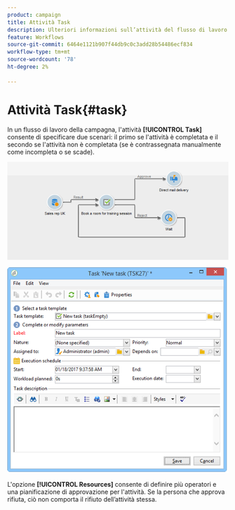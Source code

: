 ```yaml
---
product: campaign
title: Attività Task
description: Ulteriori informazioni sull’attività del flusso di lavoro Attività
feature: Workflows
source-git-commit: 6464e1121b907f44db9c0c3add28b54486ecf834
workflow-type: tm+mt
source-wordcount: '78'
ht-degree: 2%

---
```


# Attività Task{#task}

In un flusso di lavoro della campagna, l&#39;attività **[!UICONTROL Task]** consente di specificare due scenari: il primo se l&#39;attività è completata e il secondo se l&#39;attività non è completata (se è contrassegnata manualmente come incompleta o se scade).

![](assets/mrm_task_in_workflow.png)



![](assets/wkf_task_activity.png)

L&#39;opzione **[!UICONTROL Resources]** consente di definire più operatori e una pianificazione di approvazione per l&#39;attività. Se la persona che approva rifiuta, ciò non comporta il rifiuto dell’attività stessa.
